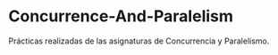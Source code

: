 # Concurrence-And-Paralelism
Prácticas realizadas de las asignaturas de Concurrencia y Paralelismo.

